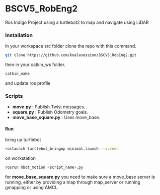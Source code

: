 # BSCV5_RobEng2
Ros Indigo Project using a turtlebot2 to map and navigate using LiDAR

### Installation

In your workspace src folder clone the repo with this command.

```sh
git clone https://github.com/koalasession/BSCV5_RobEng2.git
```

then in your catkin_ws folder.

```sh
catkin_make
```

and update ros profile

### Scripts

- **move.py** : Publish Twist messages.
- **square.py** : Publish Odometry goals.
- **move_base_square.py** : Uses move_base.

#### Run
bring up turtlebot
```sh
roslaunch turtlebot_bringup minimal.launch --screen
```

on workstation
```sh
rosrun mbot_motion <script_name>.py
```

for **move_base_square.py** you need to make sure a move_base server is running, either by providing a map through map_server or running gmapping or using AMCL.
